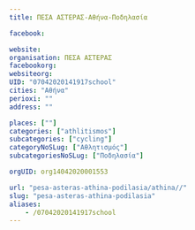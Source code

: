 ```yaml
---
title: ΠΕΣΑ ΑΣΤΕΡΑΣ-Αθήνα-Ποδηλασία

facebook:

website:
organisation: ΠΕΣΑ ΑΣΤΕΡΑΣ
facebookorg:
websiteorg:
UID: "07042020141917school"
cities: "Αθήνα"
perioxi: ""
address: ""

places: [""]
categories: ["athlitismos"]
subcategories: ["cycling"]
categoryNoSLug: ["Αθλητισμός"]
subcategoriesNoSLug: ["Ποδηλασία"]

orgUID: org14042020001553

url: "pesa-asteras-athina-podilasia/athina//"
slug: "pesa-asteras-athina-podilasia"
aliases:
    - /07042020141917school
---
```





